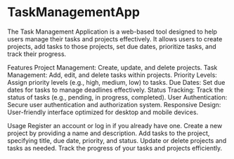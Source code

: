 # TaskManagementApp
The Task Management Application is a web-based tool designed to help users manage their tasks and projects effectively. It allows users to create projects, add tasks to those projects, set due dates, prioritize tasks, and track their progress.

Features
Project Management: Create, update, and delete projects.
Task Management: Add, edit, and delete tasks within projects.
Priority Levels: Assign priority levels (e.g., high, medium, low) to tasks.
Due Dates: Set due dates for tasks to manage deadlines effectively.
Status Tracking: Track the status of tasks (e.g., pending, in progress, completed).
User Authentication: Secure user authentication and authorization system.
Responsive Design: User-friendly interface optimized for desktop and mobile devices.

Usage
Register an account or log in if you already have one.
Create a new project by providing a name and description.
Add tasks to the project, specifying title, due date, priority, and status.
Update or delete projects and tasks as needed.
Track the progress of your tasks and projects efficiently.
